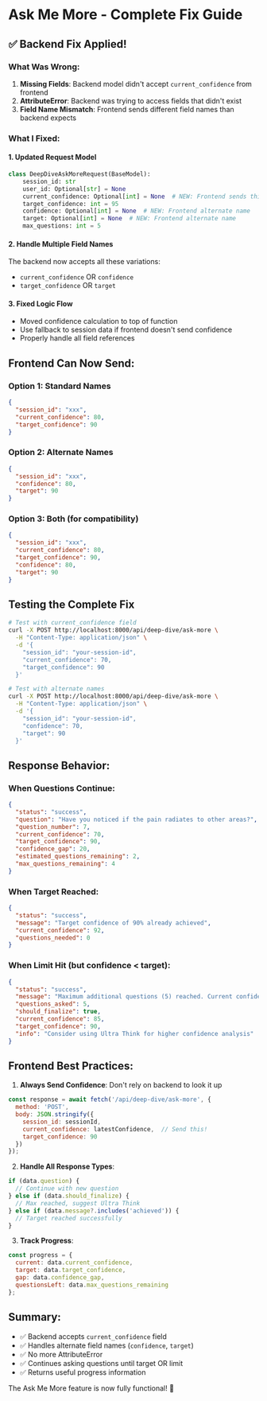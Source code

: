 # Ask Me More - Complete Fix Guide

## ✅ Backend Fix Applied!

### What Was Wrong:
1. **Missing Fields**: Backend model didn't accept `current_confidence` from frontend
2. **AttributeError**: Backend was trying to access fields that didn't exist
3. **Field Name Mismatch**: Frontend sends different field names than backend expects

### What I Fixed:

#### 1. Updated Request Model
```python
class DeepDiveAskMoreRequest(BaseModel):
    session_id: str
    user_id: Optional[str] = None
    current_confidence: Optional[int] = None  # NEW: Frontend sends this
    target_confidence: int = 95
    confidence: Optional[int] = None  # NEW: Frontend alternate name
    target: Optional[int] = None  # NEW: Frontend alternate name
    max_questions: int = 5
```

#### 2. Handle Multiple Field Names
The backend now accepts all these variations:
- `current_confidence` OR `confidence`
- `target_confidence` OR `target`

#### 3. Fixed Logic Flow
- Moved confidence calculation to top of function
- Use fallback to session data if frontend doesn't send confidence
- Properly handle all field references

## Frontend Can Now Send:

### Option 1: Standard Names
```json
{
  "session_id": "xxx",
  "current_confidence": 80,
  "target_confidence": 90
}
```

### Option 2: Alternate Names
```json
{
  "session_id": "xxx",
  "confidence": 80,
  "target": 90
}
```

### Option 3: Both (for compatibility)
```json
{
  "session_id": "xxx",
  "current_confidence": 80,
  "target_confidence": 90,
  "confidence": 80,
  "target": 90
}
```

## Testing the Complete Fix

```bash
# Test with current_confidence field
curl -X POST http://localhost:8000/api/deep-dive/ask-more \
  -H "Content-Type: application/json" \
  -d '{
    "session_id": "your-session-id",
    "current_confidence": 70,
    "target_confidence": 90
  }'

# Test with alternate names
curl -X POST http://localhost:8000/api/deep-dive/ask-more \
  -H "Content-Type: application/json" \
  -d '{
    "session_id": "your-session-id",
    "confidence": 70,
    "target": 90
  }'
```

## Response Behavior:

### When Questions Continue:
```json
{
  "status": "success",
  "question": "Have you noticed if the pain radiates to other areas?",
  "question_number": 7,
  "current_confidence": 70,
  "target_confidence": 90,
  "confidence_gap": 20,
  "estimated_questions_remaining": 2,
  "max_questions_remaining": 4
}
```

### When Target Reached:
```json
{
  "status": "success",
  "message": "Target confidence of 90% already achieved",
  "current_confidence": 92,
  "questions_needed": 0
}
```

### When Limit Hit (but confidence < target):
```json
{
  "status": "success",
  "message": "Maximum additional questions (5) reached. Current confidence: 85%",
  "questions_asked": 5,
  "should_finalize": true,
  "current_confidence": 85,
  "target_confidence": 90,
  "info": "Consider using Ultra Think for higher confidence analysis"
}
```

## Frontend Best Practices:

1. **Always Send Confidence**: Don't rely on backend to look it up
```javascript
const response = await fetch('/api/deep-dive/ask-more', {
  method: 'POST',
  body: JSON.stringify({
    session_id: sessionId,
    current_confidence: latestConfidence,  // Send this!
    target_confidence: 90
  })
});
```

2. **Handle All Response Types**:
```javascript
if (data.question) {
  // Continue with new question
} else if (data.should_finalize) {
  // Max reached, suggest Ultra Think
} else if (data.message?.includes('achieved')) {
  // Target reached successfully
}
```

3. **Track Progress**:
```javascript
const progress = {
  current: data.current_confidence,
  target: data.target_confidence,
  gap: data.confidence_gap,
  questionsLeft: data.max_questions_remaining
};
```

## Summary:
- ✅ Backend accepts `current_confidence` field
- ✅ Handles alternate field names (`confidence`, `target`)
- ✅ No more AttributeError
- ✅ Continues asking questions until target OR limit
- ✅ Returns useful progress information

The Ask Me More feature is now fully functional! 🎉